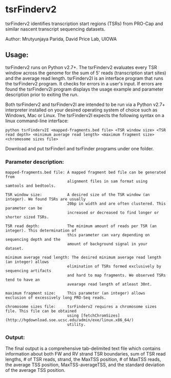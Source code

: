 # tsrFinderv2
tsrFinderv2 identifies transcription start regions (TSRs) from PRO-Cap and similar nascent transcript sequencing datasets.

Author: Mrutyunjaya Parida, David Price Lab, UIOWA

## Usage:
tsrFinderv2 runs on Python v2.7+. The tsrFinderv2 evaluates every TSR window across the genome for the sum of 5' reads (transcription start sites) and the average read length. tsrFinderv2I is an interface program that runs the tsrFinderv2 program. It checks for errors in a user's input. If errors are found the tsrFinderv2I program displays the usage example and parameter description prior to exiting the run. 

Both tsrFinderv2 and tsrFinderv2I are intended to be run via a Python v2.7+ interpreter installed on your desired operating system of choice such as Windows, Mac or Linux. The tsrFinderv2I expects the following syntax on a linux command-line interface:

```
python tsrFinderv2I <mapped-fragments.bed file> <TSR window size> <TSR read depth> <minimum average read length> <maximum fragment size> <chromosome sizes file>
```
Download and put tsrFinderI and tsrFinder programs under one folder.

### Parameter description:
```
mapped-fragments.bed file: A mapped fragment bed file can be generated from 
                           alignment files in sam format using samtools and bedtools.

TSR window size:           A desired size of the TSR window (an integer). We found TSRs are usually 
                           20bp in width and are often clustered. This parameter can be 
                           increased or decreased to find longer or shorter sized TSRs.

TSR read depth:            The minimum amount of reads per TSR (an integer). This determination of 
                           this parameter can vary depending on sequencing depth and the 
                           amount of background signal in your dataset.

minimum average read length: The desired minimum average read length (an integer) allows 
                           elimination of TSRs formed exclusively by sequencing artifacts 
                           and hard to map fragments. We observed TSRs tend to have an 
                           avearage read length of atleast 30nt.

maximum fragment size:     This parameter (an integer) allows exclusion of excessively long PRO-Seq reads. 

chromosome sizes file:     tsrFinderv2 requires a chromosome sizes file. This file can be obtained 
                           using [fetchChromSizes](http://hgdownload.soe.ucsc.edu/admin/exe/linux.x86_64/) 
                           utility.
```

### Output:
The final output is a comprehensive tab-delimited text file which contains information about both FW and RV strand TSR boundaries, sum of TSR read lengths, # of TSR reads, strand, the MaxTSS position, # of MaxTSS reads, the average TSS position, MaxTSS-averageTSS, and the standard deviation of the average TSS position.
